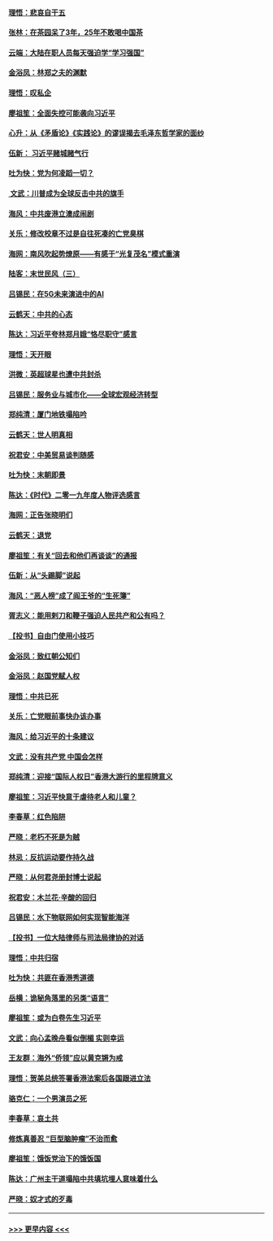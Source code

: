 #### [理悟：悲哀自干五](../pages/nsc993/n11739547.md?t=12231222) 
#### [张林：在茶园呆了3年，25年不敢喝中国茶](../pages/nsc993/n11739240.md?t=12231222) 
#### [云端：大陆在职人员每天强迫学“学习强国”](../pages/nsc993/n11738735.md?t=12231222) 
#### [金浴凤：林郑之夫的渊默](../pages/nsc993/n11737735.md?t=12231222) 
#### [理悟：叹私企](../pages/nsc993/n11737715.md?t=12231222) 
#### [廖祖笙：全面失控可能袭向习近平](../pages/nsc993/n11737704.md?t=12231222) 
#### [心升：从《矛盾论》《实践论》的谬误揭去毛泽东哲学家的面纱](../pages/nsc993/n11736962.md?t=12231222) 
#### [伍新： 习近平赌城赌气行](../pages/nsc993/n11736929.md?t=12231222) 
#### [吐为快：党为何凌蹈一切？](../pages/nsc993/n11736915.md?t=12231222) 
#### [ 文武：川普成为全球反击中共的旗手](../pages/nsc993/n11736882.md?t=12231222) 
#### [海风：中共废港立澳成闹剧](../pages/nsc993/n11735857.md?t=12231222) 
#### [关乐：修改校章不过是自往死凑的亡党臭棋](../pages/nsc993/n11735097.md?t=12231222) 
#### [海网：南风吹起势燎原——有感于“光复茂名”模式重演](../pages/nsc993/n11732308.md?t=12231222) 
#### [陆客：末世民风（三）](../pages/nsc993/n11732211.md?t=12231222) 
#### [吕锡民：在5G未来演进中的AI](../pages/nsc993/n11730010.md?t=12231222) 
#### [云鹤天：中共的心态](../pages/nsc993/n11729906.md?t=12231222) 
#### [陈达：习近平夸林郑月娥“恪尽职守”感言](../pages/nsc993/n11729881.md?t=12231222) 
#### [理悟：天开眼](../pages/nsc993/n11729699.md?t=12231222) 
#### [洪微：英超球星也遭中共封杀](../pages/nsc993/n11727243.md?t=12231222) 
#### [吕锡民：服务业与城市化——全球宏观经济转型](../pages/nsc993/n11725845.md?t=12231222) 
#### [郑纯清：厦门地铁塌陷吟](../pages/nsc993/n11725813.md?t=12231222) 
#### [云鹤天：世人明真相](../pages/nsc993/n11725621.md?t=12231222) 
#### [祝君安：中美贸易谈判随感](../pages/nsc993/n11725609.md?t=12231222) 
#### [吐为快：末朝即景](../pages/nsc993/n11723365.md?t=12231222) 
#### [陈达：《时代》二零一九年度人物评选感言](../pages/nsc993/n11723337.md?t=12231222) 
#### [海网：正告张晓明们](../pages/nsc993/n11723228.md?t=12231222) 
#### [云鹤天：退党](../pages/nsc993/n11723056.md?t=12231222) 
#### [廖祖笙：有关“回去和他们再谈谈”的通报](../pages/nsc993/n11722442.md?t=12231222) 
#### [伍新：从“头踢脚”说起](../pages/nsc993/n11722429.md?t=12231222) 
#### [海风：“恶人榜”成了阎王爷的“生死簿”](../pages/nsc993/n11722272.md?t=12231222) 
#### [胥志义：能用剌刀和鞭子强迫人民共产和公有吗？](../pages/nsc993/n11720569.md?t=12231222) 
#### [【投书】自由门使用小技巧](../pages/nsc993/n11720180.md?t=12231222) 
#### [金浴凤：致红朝公知们](../pages/nsc993/n11720563.md?t=12231222) 
#### [金浴凤：赵国党赋人权](../pages/nsc993/n11720533.md?t=12231222) 
#### [理悟：中共已死](../pages/nsc993/n11720233.md?t=12231222) 
#### [关乐：亡党眼前事快办该办事](../pages/nsc993/n11719160.md?t=12231222) 
#### [海风：给习近平的十条建议](../pages/nsc993/n11717616.md?t=12231222) 
#### [文武：没有共产党 中国会怎样](../pages/nsc993/n11717584.md?t=12231222) 
#### [郑纯清：迎接“国际人权日”香港大游行的里程牌意义](../pages/nsc993/n11717417.md?t=12231222) 
#### [廖祖笙：习近平快意于虐待老人和儿童？](../pages/nsc993/n11715313.md?t=12231222) 
#### [李春草：红色陷阱](../pages/nsc993/n11715029.md?t=12231222) 
#### [严晓：老朽不死是为贼](../pages/nsc993/n11712910.md?t=12231222) 
#### [林忌：反抗运动要作持久战](../pages/nsc993/n11712623.md?t=12231222) 
#### [严晓：从何君尧册封博士说起](../pages/nsc993/n11712465.md?t=12231222) 
#### [祝君安：木兰花·辛酸的回归](../pages/nsc993/n11712381.md?t=12231222) 
#### [吕锡民：水下物联网如何实现智能海洋](../pages/nsc993/n11711158.md?t=12231222) 
#### [【投书】一位大陆律师与司法局律协的对话](../pages/nsc993/n11709675.md?t=12231222) 
#### [理悟：中共归宿](../pages/nsc993/n11710059.md?t=12231222) 
#### [吐为快：共匪在香港秀道德](../pages/nsc993/n11709979.md?t=12231222) 
#### [岳横：诡秘角落里的另类“语言”](../pages/nsc993/n11709792.md?t=12231222) 
#### [廖祖笙：或为白卷先生习近平](../pages/nsc993/n11708330.md?t=12231222) 
#### [文武：向心孟晚舟看似倒楣 实则幸运](../pages/nsc993/n11708236.md?t=12231222) 
#### [王友群：海外“侨领”应以黄克锵为戒](../pages/nsc993/n11706176.md?t=12231222) 
#### [理悟：贺美总统签署香港法案后各国跟进立法](../pages/nsc993/n11706853.md?t=12231222) 
#### [骆克仁：一个男演员之死](../pages/nsc993/n11706677.md?t=12231222) 
#### [李春草：哀土共](../pages/nsc993/n11706255.md?t=12231222) 
#### [修炼真善忍 “巨型脑肿瘤”不治而愈](../pages/nsc993/n11705340.md?t=12231222) 
#### [廖祖笙：饿饭党治下的饿饭国](../pages/nsc993/n11705085.md?t=12231222) 
#### [陈达：广州主干道塌陷中共填坑埋人意味着什么](../pages/nsc993/n11705046.md?t=12231222) 
#### [严晓：奴才式的歹毒](../pages/nsc993/n11704826.md?t=12231222) 

----
#### [ >>> 更早内容 <<< ](../indexes/nsc993-earlier.md)
